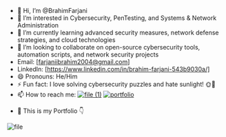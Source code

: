 - 👋 Hi, I’m @BrahimFarjani
- 👀 I’m interested in Cybersecurity, PenTesting, and Systems & Network Administration
- 🌱 I’m currently learning advanced security measures, network defense strategies, and cloud technologies
- 💞️ I’m looking to collaborate on open-source cybersecurity tools, automation scripts, and network security projects
- Email: [farjaniibrahim2004@gmail.com]
- LinkedIn: [https://www.linkedin.com/in/brahim-farjani-543b9030a/]
- 😄 Pronouns: He/Him
- ⚡ Fun fact: I love solving cybersecurity puzzles and hate sunlight! 🌞🚫
- 📫 How to reach me:
<a href="https://www.instagram.com/farjani.brahim/">![file (1)](https://github.com/user-attachments/assets/e041cc20-07c3-4ac9-8724-214ac9855cb1)</a>
<a href="https://brahimfarjani.github.io/">![portfolio](https://github.com/user-attachments/assets/f68888af-9048-4550-973c-477f4dafa83f)</a>
<a href="https://www.instagram.com/farjani.brahim/">
</a>

- :construction_worker: This is my Portfolio :point_down:
  
![file](https://github.com/user-attachments/assets/b984df29-d2ed-4689-801c-7901ce8eb2e8)
